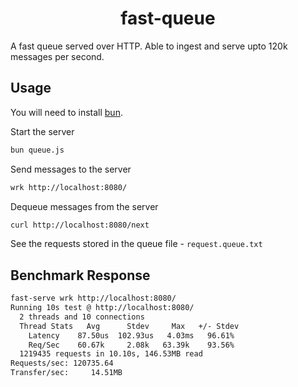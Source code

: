 <h1 align="center">fast-queue</h1>

A fast queue served over HTTP. Able to ingest and serve upto 120k messages per second.

## Usage
You will need to install [bun](https://bun.sh/docs/installation). 


Start the server
```bash
bun queue.js
```

Send messages to the server
```bash
wrk http://localhost:8080/
```

Dequeue messages from the server
```bash
curl http://localhost:8080/next
```

See the requests stored in the queue file - `request.queue.txt`

## Benchmark Response

```bash
fast-serve wrk http://localhost:8080/
Running 10s test @ http://localhost:8080/
  2 threads and 10 connections
  Thread Stats   Avg      Stdev     Max   +/- Stdev
    Latency    87.50us  102.93us   4.03ms   96.61%
    Req/Sec    60.67k     2.08k   63.39k    93.56%
  1219435 requests in 10.10s, 146.53MB read
Requests/sec: 120735.64
Transfer/sec:     14.51MB
```